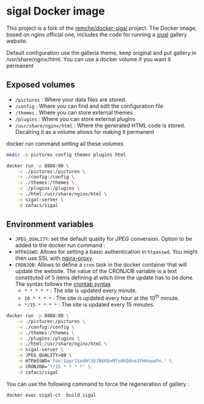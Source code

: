 # sigal Docker image

This project is a fork of the [remche/docker-sigal](https://github.com/remche/docker-sigal) project.
The Docker image, based on nginx official one, includes the code for running a [sigal](http://sigal.saimon.org/en/latest/) gallery website.

Default configuration use the galleria theme, keep original and put gallery in /usr/share/nginx/html. You can use a docker volume if you want it permanent
## Exposed volumes

- `/pictures` : Where your data files are stored.
- `/config` : Where you can find and edit the configuration file
- `/themes` : Where you can store external themes
- `/plugins` : Where you can store external plugins
- `/usr/share/nginx/html` : Where the generated HTML code is stored. 
              Decalring it as a volume allows for making it permanent

docker run command setting all these volumes

```bash
mkdir -p pictures config themes plugins html

docker run -p 8888:80 \
    -v ./pictures:/pictures \
    -v ./config:/config \
    -v ./themes:/themes \
    -v ./plugins:/plugins \
    -v ./html:/usr/share/nginx/html \
    -n sigal-server \
    -d zafacs/sigal
```

## Environment variables

- `JPEG_QUALITY`: set the default quality for *JPEG* conversion.
             Option to be added to the docker run command :
- `HTPASSWD`: Allows for setting a basic authentication in `htpasswd`.
              You might then use SSL with 
              [nginx-proxy](https://hub.docker.com/r/jwilder/nginx-proxy/).
- `CRONJOB`: Allows to define a `cron` task in the docker container that will
             update the website. The value of the CRONJOB variable is a text
             constituted of 5 items defining at witch time the update has to be done.
             The syntax follows the [crontab syntax](https://tecadmin.net/crontab-in-linux-with-20-examples-of-cron-schedule/)
    + `* * * * *` : The site is updated every minute.
    + `10 * * * *` : The site is updated every hour at the $10^{th}$ minute.
    + `*/15 * * * *` : The site is updated every 15 minutes.
  

```bash
docker run -p 8888:80 \
    -v ./pictures:/pictures \
    -v ./config:/config \
    -v ./themes:/themes \
    -v ./plugins:/plugins \
    -v ./html:/usr/share/nginx/html \
    -n sigal-server \
    -e JPEG_QUALITY=80 \
    -e HTPASSWD='foo:$apr1$odHl5EJN$KbxMfo86Qdve2FH4owePn.' \
    -e CRONJOB='*/15 * * * *' \
    -d zafacs/sigal
 ```

You can use the following command to force the regeneration of gallery :

```bash
docker exec sigal-ct  build_sigal
```
